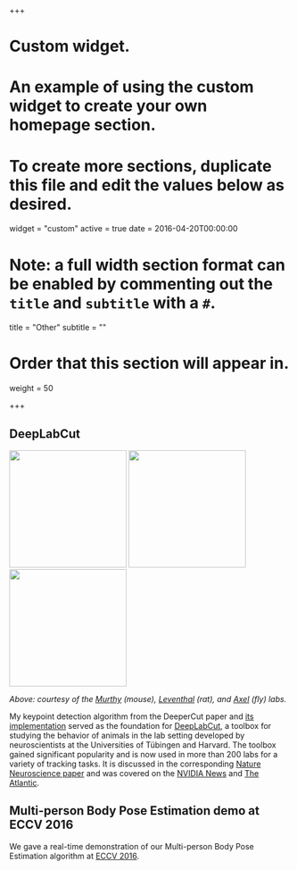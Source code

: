 +++
# Custom widget.
# An example of using the custom widget to create your own homepage section.
# To create more sections, duplicate this file and edit the values below as desired.
widget = "custom"
active = true
date = 2016-04-20T00:00:00

# Note: a full width section format can be enabled by commenting out the `title` and `subtitle` with a `#`.
title = "Other"
subtitle = ""

# Order that this section will appear in.
weight = 50

+++

## DeepLabCut

<p align="left">
<img src="/img/mouse.gif" style="display:inline;height:210px">
<img src="/img/fly.gif" style="display:inline;height:210px">
<img src="/img/rat-grasp.gif" style="display:inline;height:210px">
</p>

*Above: courtesy of the [Murthy](https://vnmurthylab.org/) (mouse), [Leventhal](http://leventhal.lab.medicine.umich.edu/) (rat), and [Axel](http://www.axellab.columbia.edu/home.php.html) (fly) labs.*

My keypoint detection algorithm from the DeeperCut paper and [its implementation](https://github.com/eldar/pose-tensorflow) served as the foundation for [DeepLabCut](http://www.mousemotorlab.org/deeplabcut), a toolbox for studying the behavior of animals in the lab setting developed by neuroscientists at the Universities of Tübingen and Harvard. The toolbox gained significant popularity and is now used in more than 200 labs for a variety of tracking tasks. It is discussed in the corresponding [Nature Neuroscience paper](https://www.nature.com/articles/s41593-018-0209-y.epdf) and was covered on the [NVIDIA News](https://news.developer.nvidia.com/ai-enables-markerless-animal-tracking/) and [The Atlantic](https://www.theatlantic.com/science/archive/2018/07/deeplabcut-tracking-animal-movements/564338).

## Multi-person Body Pose Estimation demo at ECCV 2016

We gave a real-time demonstration of our Multi-person Body Pose Estimation algorithm at [ECCV 2016](http://www.eccv2016.org/main-conference/).
